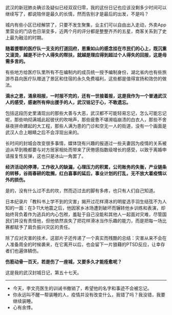 武汉的新冠肺炎确诊及疑似已经双双归零，我的这份日记也应该没剩多少时间可以继续写了，都说陪伴是最久的长情，然而告别才是最后的出发，不是吗？

城内有些小区已经解禁了，只要不发生聚集，业主们可以自由出入走动，外卖App里营业的门店也日渐变多，近两个月的评分都是整整齐齐的五星，商客关系到了史上最为融洽的时期。

**随着援鄂的医疗队一支支的打道回府，恩重如山的感念挂在市民们的心上，既沉重又滚烫，越是不计个人得失的帮扶，就越是理应得到超过个人得失的回报，这是毋需多言的。**

有些地方给医疗队里所有不在编制内的成员统一授予编制身份，湖北省内也有些旅游市县向医疗队赠送了景区和住宿的永久免费福利，这些都是值得宣扬和效仿的做法。

**滴水之恩，涌泉相报，一时报不完的，还有一世接着报，这是我作为一个普通武汉人的感受，感谢所有伸出援手的人，武汉铭记于心，不敢遗忘。**

包括这段历史里涌现出的那些大善与大恶，武汉都不可能轻易忘记，怎么可能忘记呢，那些响彻满城此起彼伏的吹哨声，那些疲惫不堪濒临崩溃的白衣人，那些不舍昼夜拼命建起的大工程，那些人满为患的门诊和空无一人的街道，没有一个画面是武汉人合上眼睛之后不会浮现出来的。

长时间的封城会改变很多事情，媒体饶有兴趣的报道过一些夫妻因为疫情的关系被迫从早到晚都要与对方居家相处而带来了厌倦感指数级增长的感受，以致于离婚申请报复性反弹，这也只是冰山一角罢了。

**经济活动的停滞，工作收入的缺漏，心理压力的积累，公司账务的失衡，产业链条的转移，谷雨春耕的耽搁，红白喜事的延后，事业计划的打乱，无不放大着疫情以外的损伤。**

是的，没有什么过不去的坎，然而迈过去的脚有多疼，也只有人们自己知道。

日本纪录片「教科书上学不到的灾害」揭开过花样滑冰的明星选手羽生结弦不为人知的一面：在3·11大地震之后，他因家乡冰场遭到破坏而辗转他乡训练和表演，却始终背负着作为逃兵的内心包袱，羞耻于自己没能和其他人一起面对灾难，尽管国民们并没有责怪他，但他依然丧失了把花样滑冰当作乐趣的能力，而是把每一场比赛都赋予了肩负振兴灾区的责任。

除了应对灾害的技术，这部片子还传递了一个真实而残酷的总结：灾害从来不会在人准备周全的时候袭来，在它离开以后，也会留下一片狼藉的PTSD反应，让幸存者们也遍体鳞伤。

**伤筋动骨一百天，若是伤了一座城，又要多久才能痊愈呢？**

这是我的武汉封城日记，第五十七天。

------

* 今天，李文亮医生的训诫书撤销了，希望他的名字和事迹不会被忘记。
* 你永远叫不醒一帮装睡的人，疫情并没有改变什么，我错了吗？我没错，我要继续装睡。
* 心有余悸。